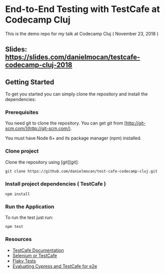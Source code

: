 # End-to-End Testing with TestCafe at Codecamp Cluj

This is the demo repo for my talk at Codecamp Cluj ( November 23, 2018 )

## Slides: https://slides.com/danielmocan/testcafe-codecamp-cluj-2018



## Getting Started
To get you started you can simply clone the repository and install the dependencies:

### Prerequisites
You need git to clone the repository. You can get git from
[http://git-scm.com/](http://git-scm.com/).

You must have Node 6+  and its package manager (npm) installed.

### Clone project
Clone the repository using [git][git]:

    git clone https://github.com/danielmocan/test-cafe-codecamp-cluj.git

### Install project dependencies ( TestCafe )

    npm install

### Run the Application

To run the test just run:

    npm test

### Resources

*  [TestCafe Documentation](http://devexpress.github.io/testcafe/documentation/test-api/)
*  [Selenium or TestCafe](https://offbeattesting.com/2018/02/02/selenium-or-testcafe/)
*  [Flaky Tests](https://blogs.dropbox.com/tech/2018/05/how-were-winning-the-battle-against-flaky-tests/)
*  [Evaluating Cypress and TestCafe for e2e](https://medium.com/the-node-js-collection/evaluating-cypress-and-testcafe-for-end-to-end-testing-b500a54d5a66)
